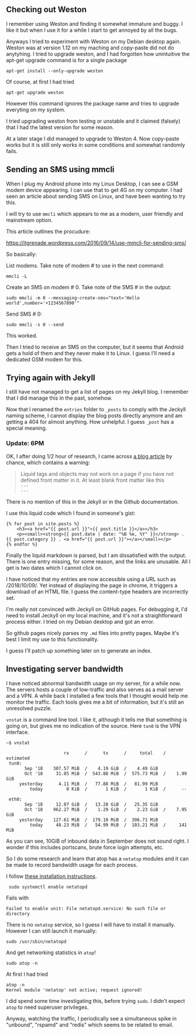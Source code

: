 

## Checking out Weston


I remember using Weston and finding it somewhat immature and buggy. I like it but when I use it for a while I start to get annoyed by all the bugs.

Anyways I tried to experiment with Weston on my Debian desktop again. Weston was at version 1.12 on my maching and copy-paste did not do anytyhing. I tried to upgrade weston, and I had forgotten how unintuitive the apt-get upgrade command is for a single package

	apt-get install --only-upgrade weston

Of course, at first I had tried

	apt-get upgrade weston

However this command ignores the package name and tries to upgrade everyting on my system.

I tried upgrading weston from testing or unstable and it claimed (falsely) that I had the latest version for some reason.

At a later stage I did managed to upgrade to Weston 4.
Now copy-paste works but it is still only works in some conditions and somewhat randomly fails.


## Sending an SMS using mmcli

When I plug my Android phone into my Linux Desktop, I can see a GSM modem device appearing. I can use that to get 4G on my computer. I had seen an article about sending SMS on Linux, and have been wanting to try this.

I will try to use `mmcli` which appears to me as a modern, user friendly and mainstream option.

This article outlines the procudure:

https://itgrenade.wordpress.com/2016/09/14/use-mmcli-for-sending-sms/

So basically:

List modems. Take note of modem # to use in the next command:

	mmcli -L

Create an SMS on modem # 0. Take note of the SMS # in the output:

	sudo mmcli -m 0 --messaging-create-sms="text='Hello world',number='+1234567890'"

Send SMS # 0:

	sudo mmcli -s 0 --send

This worked.

Then I tried to receive an SMS on the computer, but it seems that Android gets a hold of them and they never make it to Linux. I guess I'll need a dedicated GSM modem for this.


## Trying again with Jekyll

I still have not managed to get a list of pages on my Jekyll blog. I remember that I did manage this in the past, somehow.  

Now that I renamed the `entries` folder to `_posts` to comply with the Jeckyll naming scheme, I cannot display the blog posts directly anymore and am getting a 404 for almost anything. How unhelpful. I guess `_post` has a special meaning.

### Update: 6PM

OK, I after doing 1/2 hour of research, I came across [a blog article](https://blog.webjeda.com/jekyll-liquid/) by chance, which contains a warning:

>Liquid tags and objects may not work on a page if you have not defined front matter in it. At least blank front matter like this  
`---`  
`---`

There is no mention of this in the Jekyll or in the Github documentation.

I use this liquid code which I found in someone's gist:

```
{% for post in site.posts %}
	<h3><a href="{{ post.url }}">{{ post.title }}</a></h3>
	<p><small><strong>{{ post.date | date: "%B %e, %Y" }}</strong> . {{ post.category }} . <a href="{{ post.url }}"></a></small></p>
{% endfor %}
```

Finally the liquid markdown is parsed, but I am dissatisfied with the output. There is one entry missing, for some reason, and the links are unusable. All I get is two dates which I cannot click on.

I have noticed that my entries are now accessible using a URL such as /2018/10/09/. Yet instead of displaying the page in chrome, it triggers a download of an HTML file. I guess the content-type headers are incorrectly set.

I'm really not convinced with Jeckyll on GitHub pages. For debugging it, I'd need to install Jeckyll on my local machine, and it's not a straightforward process either. I tried on my Debian desktop and got an error.

So github pages nicely parses my `.md` files into pretty pages. Maybe it's best I limit my use to this functionality.

I guess I'll patch up something later on to generate an index.

## Investigating server bandwidth

I have noticed abnormal bandwidth usage on my server, for a while now. The servers hosts a couple of low-traffic and also serves as a mail server and a VPN. A while back I installed a few tools that I thought would help me monitor the traffic. Each tools gives me a bit of information, but it's still an unresolved puzzle.

`vnstat` is a command line tool. I like it, although it tells me that something is going on, but gives me no indication of the source. Here `tun0` is the VPN interface.

```
~$ vnstat

                      rx      /      tx      /     total    /   estimated
 tun0:
       Sep '18    307.57 MiB  /    4.19 GiB  /    4.49 GiB
       Oct '18     31.85 MiB  /  543.88 MiB  /  575.73 MiB  /    1.99 GiB
     yesterday      4.11 MiB  /   77.88 MiB  /   81.99 MiB
         today         0 KiB  /       1 KiB  /       1 KiB  /      --

 eth0:
       Sep '18     12.07 GiB  /   13.28 GiB  /   25.35 GiB
       Oct '18    962.27 MiB  /    1.29 GiB  /    2.23 GiB  /    7.95 GiB
     yesterday    127.61 MiB  /  179.10 MiB  /  306.71 MiB
         today     48.23 MiB  /   54.99 MiB  /  103.21 MiB  /     141 MiB
```


As you can see, 10GiB of inbound data in September does not sound right. I wonder if this includes portscans, brute force login attempts, etc.

So I do some research and learn that atop has a `netatop` modules and it can be made to record bandwidth usage for each process.

I follow [these installation instructions](https://www.reddit.com/r/debian/comments/991ov6/problem_installing_netatop/e4linhm). 

	 sudo systemctl enable netatopd
Fails with

	Failed to enable unit: File netatopd.service: No such file or directory
	
There is no `netatop` service, so I guess I will have to install it manually. However I can still launch it manually:

	sudo /usr/sbin/netatopd
And get networking statistics in `atop`! 

	sudo atop -n

At first I had tried 

	atop -n
	Kernel module 'netatop' not active; request ignored!
I did spend some time investigating this, before trying `sudo`. I didn't expect `atop` to need superuser privileges.

Anyway, watching the traffic, I periodically see a simultaneous spike in "unbound", "rspamd" and "redis" which seems to be related to email.
